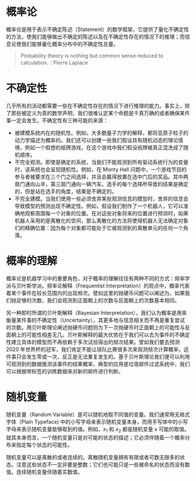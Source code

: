 # 概率论

概率论是用于表示不确定陈述（Statement）的数学框架，它提供了量化不确定性的方法，使我们能够做出不确定的陈述以及在不确定性存在的情况下的推理；而信息论使我们能够量化概率分布中的不确定性总量。

> Probability theory is nothing but common sense reduced to calculation.：Pierre Laplace

# 不确定性

几乎所有的活动都需要一些在不确定性存在的情况下进行推理的能力。事实上，除了那些被定义为真的数学声明，我们很难认定某个命题是千真万确的或者确保某件事一定会发生。不确定性有三种可能的来源：

- 被建模系统内在的随机性。例如，大多数量子力学的解释，都将亚原子粒子的动力学描述为概率的。我们还可以创建一些我们假设具有随机动态的理论情境，例如一个假想的纸牌游戏，在这个游戏中我们假设纸牌被真正混洗成了随机顺序。
- 不完全观测。即使是确定的系统，当我们不能观测到所有驱动系统行为的变量时，该系统也会呈现随机性。例如，在 Monty Hall 问题中，一个游戏节目的参与者被要求在三个门之间选择，并且会赢得放置在选中门后的奖品。其中两扇门通向山羊，第三扇门通向一辆汽车。选手的每个选择所导致的结果是确定的，但是站在选手的角度，结果是不确定的。
- 不完全建模。当我们使用一些必须舍弃某些观测信息的模型时，舍弃的信息会导致模型的预测出现不确定性。例如，假设我们制作了一个机器人，它可以准确地观察周围每一个对象的位置。在对这些对象将来的位置进行预测时，如果机器人采用的是离散化的空间，那么离散化的方法将使得机器人无法确定对象们的精确位置：因为每个对象都可能处于它被观测到的离散单元的任何一个角落。

# 概率的理解

概率论是机器学习中的重要角色，对于概率的理解往往有两种不同的方式：频率学派与贝叶斯学派。频率论解释（Frequentist Interpretation）的观点中，概率代表着某个事件在较长范围内的出现频次。譬如这里的抛硬币问题可以阐述为，如果我们抛足够的次数，我们会观测到正面朝上的次数与反面朝上的次数基本相同。

另一种即时所谓的贝叶斯解释（Bayesian Interpretation），我们认为概率是用来衡量某件事的不确定性（Uncertainty），其更多地与信息相关而不再是重复尝试的次数。用贝叶斯理论阐述抛硬币问题则为下一次抛硬币时正面朝上的可能性与反面朝上的可能性相差无几。贝叶斯解释的最大优势在于我们可以去为事件的不确定性建立具体的模型而不再依赖于多次试验得出的频次结果。譬如我们要去预测 2020 年世界杯的冠军，我们肯定不能让球队比赛很多次来观测频次计算概率，这件事只会发生零或一次，反正是无法重复发生的。基于贝叶斯理论我们便可以利用可观测到的数据推测该事件的结果概率，典型的应用是垃圾邮件过滤系统中，我们可以根据带标签的训练数据来对新的邮件进行判断。

# 随机变量

随机变量（Random Variable）是可以随机地取不同值的变量。我们通常用无格式字体（Plain Typeface) 中的小写字母来表示随机变量本身，而用手写体中的小写字母来表示随机变量能够取到的值。例如，$x_1$ 和 $x_2$ 都是随机变量 $\mathrm{x}$ 可能的取值。就其本身而言，一个随机变量只是对可能的状态的描述；它必须伴随着一个概率分布来指定每个状态的可能性。

随机变量可以是离散的或者连续的。离散随机变量拥有有限或者可数无限多的状态。注意这些状态不一定非要是整数；它们也可能只是一些被命名的状态而没有数值。连续随机变量伴随着实数值。
